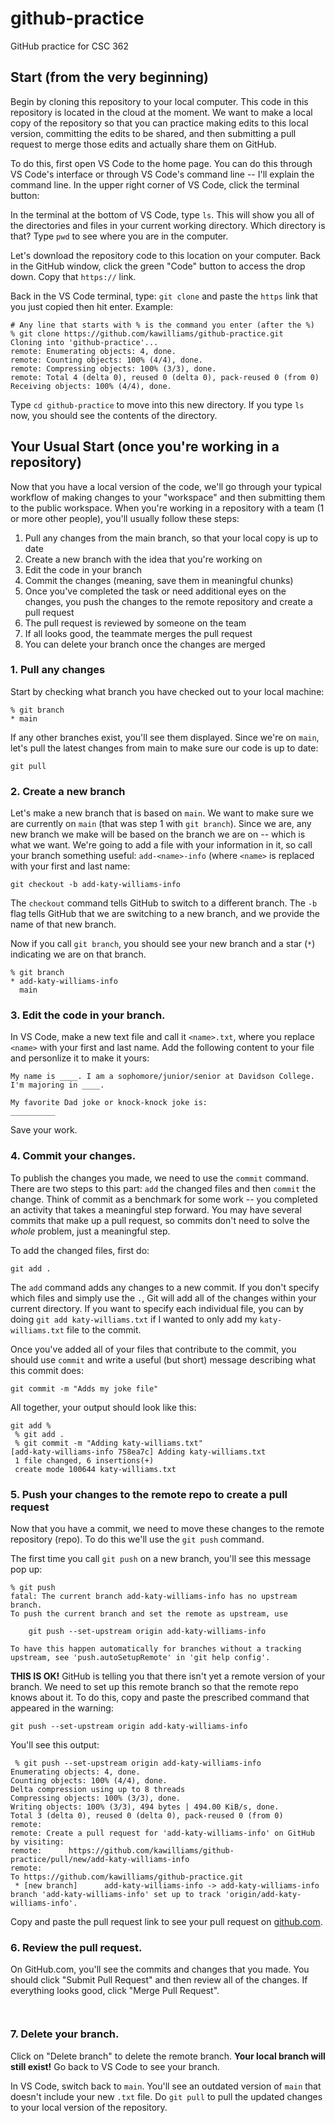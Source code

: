 # github-practice
GitHub practice for CSC 362

## Start (from the very beginning)
Begin by cloning this repository to your local computer. This code in this repository is located in the cloud at the moment. We want to make a local copy of the repository so that you can practice making edits to this local version, committing the edits to be shared, and then submitting a pull request to merge those edits and actually share them on GitHub.

To do this, first open VS Code to the home page. You can do this through VS Code's interface or through VS Code's command line -- I'll explain the command line. In the upper right corner of VS Code, click the terminal button:
![]()

In the terminal at the bottom of VS Code, type `ls`. This will show you all of the directories and files in your current working directory. Which directory is that? Type `pwd` to see where you are in the computer.

Let's download the repository code to this location on your computer. Back in the GitHub window, click the green "Code" button to access the drop down. Copy that `https://` link.

Back in the VS Code terminal, type:
`git clone` and paste the `https` link that you just copied then hit enter.
Example:
```
# Any line that starts with % is the command you enter (after the %)
% git clone https://github.com/kawilliams/github-practice.git
Cloning into 'github-practice'...
remote: Enumerating objects: 4, done.
remote: Counting objects: 100% (4/4), done.
remote: Compressing objects: 100% (3/3), done.
remote: Total 4 (delta 0), reused 0 (delta 0), pack-reused 0 (from 0)
Receiving objects: 100% (4/4), done.
```

Type `cd github-practice` to move into this new directory. If you type `ls` now, you should see the contents of the directory.

## Your Usual Start (once you're working in a repository)
Now that you have a local version of the code, we'll go through your typical workflow of making changes to your "workspace" and then submitting them to the public workspace. When you're working in a repository with a team (1 or more other people), you'll usually follow these steps:

  1. Pull any changes from the main branch, so that your local copy is up to date
  2. Create a new branch with the idea that you're working on
  3. Edit the code in your branch
  4. Commit the changes (meaning, save them in meaningful chunks)
  5. Once you've completed the task or need additional eyes on the changes, you push the changes to the remote repository and create a pull request
  6. The pull request is reviewed by someone on the team
  7. If all looks good, the teammate merges the pull request
  8. You can delete your branch once the changes are merged

### 1. Pull any changes
Start by checking what branch you have checked out to your local machine:
```
% git branch
* main
```
If any other branches exist, you'll see them displayed. Since we're on `main`, let's pull the latest changes from main to make sure our code is up to date:
```
git pull
```

### 2. Create a new branch
Let's make a new branch that is based on `main`. We want to make sure we are currently on `main` (that was step 1 with `git branch`). Since we are, any new branch we make will be based on the branch we are on -- which is what we want. We're going to add a file with your information in it, so call your branch something useful: `add-<name>-info` (where `<name>` is replaced with your first and last name:
```
git checkout -b add-katy-williams-info
```
The `checkout` command tells GitHub to switch to a different branch. The `-b` flag tells GitHub that we are switching to a new branch, and we provide the name of that new branch.

Now if you call `git branch`, you should see your new branch and a star (`*`) indicating we are on that branch.
```
% git branch
* add-katy-williams-info
  main
```

### 3. Edit the code in your branch.
In VS Code, make a new text file and call it `<name>.txt`, where you replace `<name>` with your first and last name.
Add the following content to your file and personlize it to make it yours:
```
My name is ____. I am a sophomore/junior/senior at Davidson College. I'm majoring in ____.

My favorite Dad joke or knock-knock joke is:
__________
```

Save your work.

### 4. Commit your changes.
To publish the changes you made, we need to use the `commit` command. There are two steps to this part: `add` the changed files and then `commit` the change. Think of commit as a benchmark for some work -- you completed an activity that takes a meaningful step forward. You may have several commits that make up a pull request, so commits don't need to solve the *whole* problem, just a meaningful step.

To add the changed files, first do:
```
git add .
```
The `add` command adds any changes to a new commit. If you don't specify which files and simply use the `.`, Git will add all of the changes within your current directory. If you want to specify each individual file, you can by doing `git add katy-williams.txt` if I wanted to only add my `katy-williams.txt` file to the commit.

Once you've added all of your files that contribute to the commit, you should use `commit` and write a useful (but short) message describing what this commit does:
```
git commit -m "Adds my joke file"
```
All together, your output should look like this:
```
git add %                                                                                                                   
 % git add .
 % git commit -m "Adding katy-williams.txt"
[add-katy-williams-info 758ea7c] Adding katy-williams.txt
 1 file changed, 6 insertions(+)
 create mode 100644 katy-williams.txt
```
### 5. Push your changes to the remote repo to create a pull request
Now that you have a commit, we need to move these changes to the remote repository (repo). To do this we'll use the `git push` command. 

The first time you call `git push` on a new branch, you'll see this message pop up:
```
% git push
fatal: The current branch add-katy-williams-info has no upstream branch.
To push the current branch and set the remote as upstream, use

    git push --set-upstream origin add-katy-williams-info

To have this happen automatically for branches without a tracking
upstream, see 'push.autoSetupRemote' in 'git help config'.
```

**THIS IS OK!** GitHub is telling you that there isn't yet a remote version of your branch. We need to set up this remote branch so that the remote repo knows about it. To do this, copy and paste the prescribed command that appeared in the warning:
```
git push --set-upstream origin add-katy-williams-info
```
You'll see this output:
```
 % git push --set-upstream origin add-katy-williams-info
Enumerating objects: 4, done.
Counting objects: 100% (4/4), done.
Delta compression using up to 8 threads
Compressing objects: 100% (3/3), done.
Writing objects: 100% (3/3), 494 bytes | 494.00 KiB/s, done.
Total 3 (delta 0), reused 0 (delta 0), pack-reused 0 (from 0)
remote: 
remote: Create a pull request for 'add-katy-williams-info' on GitHub by visiting:
remote:      https://github.com/kawilliams/github-practice/pull/new/add-katy-williams-info
remote: 
To https://github.com/kawilliams/github-practice.git
 * [new branch]      add-katy-williams-info -> add-katy-williams-info
branch 'add-katy-williams-info' set up to track 'origin/add-katy-williams-info'.
```

Copy and paste the pull request link to see your pull request on [github.com](github.com).

### 6. Review the pull request.

On GitHub.com, you'll see the commits and changes that you made. You should click "Submit Pull Request" and then review all of the changes. If everything looks good, click "Merge Pull Request".

![]()

![]()

### 7. Delete your branch.
Click on "Delete branch" to delete the remote branch. **Your local branch will still exist!** Go back to VS Code to see your branch.

In VS Code, switch back to `main`. You'll see an outdated version of `main` that doesn't include your new `.txt` file. Do `git pull` to pull the updated changes to your local version of the repository.



